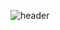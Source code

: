 ![header](https://capsule-render.vercel.app/api?type=soft&color=auto&height=200&section=header&text=aejeong%20render&fontSize=90&animation=twinkling)
